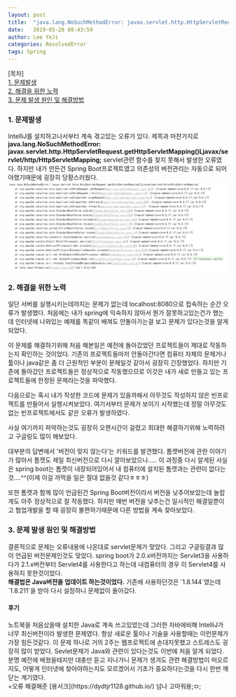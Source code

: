 ```yaml
---
layout: post
title:  "java.lang.NoSuchMethodError: javax.servlet.http.HttpServletRequest.getHttpServletMapping()Ljavax/servlet/http/HttpServletMapping;"
date:   2019-05-28 08:43:59
author: Lee YeJi
categories: ResolvedError
tags: Spring
---
```

[목차]
<br>
<a href="#first" text-decoration:none >1. 문제발생</a>
<br>
<a href="#second" text-decoration:none >2. 해결을 위한 노력</a>
<br>
<a href="#third" text-decoration:none >3. 문제 발생 원인 및 해결방법</a>
<br>


<h3 id="first">1. 문제발생</h3>
IntelliJ를 설치하고나서부터 계속 겪고있는 오류가 있다. 제목과 마찬가지로
<b>java.lang.NoSuchMethodError: javax.servlet.http.HttpServletRequest.getHttpServletMapping()Ljavax/servlet/http/HttpServletMapping;</b>
servlet관련 함수를 찾지 못해서 발생한 오류였다. 하지만 내가 만든건 Spring Boot프로젝트였고 의존성의 버전관리는 자동으로 되어야했기때문에 굉장히 당황스러웠다. 
<img src="/image/Error/springboot_version_error/nosuchmethod.PNG">

<h3 id="second">2. 해결을 위한 노력</h3>
일단 서버를 실행시키는데까지는 문제가 없는데 localhost:8080으로 접속하는 순간 오류가 발생했다.
처음에는 내가 spring에 익숙하지 않아서 뭔가 잘못하고있는건가 했는데 인터넷에 나와있는 예제를 똑같이 배껴도 안돌아가는걸 보고 문제가 있다는것을 알게되었다.

이 문제를 해결하기위해 처음 해본일은 예전에 돌아갔었던 프로젝트들이 제대로 작동하는지 확인하는 것이었다. 기존의 프로젝트들마저 안돌아간다면 컴퓨터 자체의 문제거나 툴이나 java같은 좀 더 근원적인 부분이 문제일것 같아서 굉장히 긴장했었다. 
하지만 기존에 돌아갔던 프로젝트들은 정상적으로 작동했으므로 이것은 내가 새로 만들고 있는 프로젝트들에 한정된 문제라는것을 파악했다.

다음으로는 혹시 내가 작성한 코드에 문제가 있을까해서 아무것도 작성하지 않은 빈프로젝트를 만들어서 실행시켜보았다. 여기서부터 문제가 보이기 시작했는데 정말 아무것도 없는 빈프로젝트에서도 같은 오류가 발생하였다.

사실 여기까지 파악하는것도 굉장히 오랜시간이 걸렸고 최대한 해결하기위해 노력하려고 구글링도 많이 해보았다.

대부분의 답변에서 '버전이 맞지 않는다'는 키워드를 발견했다. 톰캣버전에 관한 이야기가 많아서 톰캣도 제일 최신버전으로 다시 깔아보았으나..... 이 과정중 다시 알게된 사실은 spring boot는 톰캣이 내장되어있어서 내 컴퓨터에 설치된 톰캣과는 관련이 없다는것....^^(이제 이걸 까먹을 일은 절대 없을것 같다ㅎㅎㅎ)

또한 톰캣과 함께 많이 언급된건 Spring Boot버전이라서 버전을 낮추어보았는데 놀랍게도 아주 정상적으로 잘 작동했다. 하지만 매번 버전을 낮추는건 일시적인 해결일뿐이고 협업개발을 할 때 굉장히 불편하기때문에 다른 방법을 계속 찾아보았다.

<h3 id="third">3. 문제 발생 원인 및 해결방법</h3>
결론적으로 문제는 오류내용에 나온대로 servlet문제가 맞았다. 그리고 구글링결과 많이 언급된 버전문제인것도 맞았다. spring boot가 2.0.x버전까지는 Servlet3을 사용하다가 2.1.x버전부터 Servlet4를 사용한다고 하는데 내컴퓨터의 경우 이 Servlet4를 사용하지 못한것이었다.
<br>
<b>해결법은 Java버전을 업데이트 하는것이었다.</b> 기존에 사용하던것은 `1.8.144`였는데 `1.8.211`을 받아 다시 설정하니 문제없이 돌아갔다.

<h4>후기</h4>
노트북을 처음샀을때 설치한 Java로 계속 쓰고있었는데 그러한 자바에비해 IntelliJ가 너무 최신버전이라 발생한 문제였다. 항상 새로운 툴이나 기술을 사용할때는 이런문제가 가장 힘든것같다. 이 문제 하나로 거의 2주는 웹프로젝트에 손대지못했고 스트레스도 굉장히 많이 받았다. Sevlet문제가 Java와 관련이 있다는것도 이번에 처음 알게 되었다. 분명 예전에 배웠을테지만 대충만 듣고 지나가니 문제가 생겨도 관련 해결방법이 떠오르지도, 어떻게 인터넷에 찾아야하는지도 모르겠어서 기초가 중요하다는것을 다시 한번 깨닫는 계기였다.
<br>
+오류 해결해준 [용서크](https://dydtjr1128.github.io/) 넘나 고마워용;ㅁ;
 
